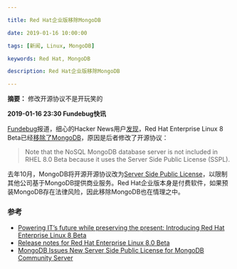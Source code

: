 ```yaml
---

title: Red Hat企业版移除MongoDB

date: 2019-01-16 10:00:00

tags: [新闻, Linux, MongoDB]

keywords: Red Hat, MongoDB

description: Red Hat企业版移除MongoDB

---
```


**摘要：** 修改开源协议不是开玩笑的

<!-- more -->

**2019-01-16 23:30 Fundebug快讯**

[Fundebug](https://www.fundebug.com/)报道，细心的Hacker News用户[发现](https://news.ycombinator.com/item?id=18919543)，Red Hat Enterprise Linux 8 Beta已经[移除了MongoDB](https://access.redhat.com/documentation/en-us/red_hat_enterprise_linux/8-beta/html/8.0_beta_release_notes/new-features#web_servers_databases_dynamic_languages_2)，原因是后者修改了开源协议：

> Note that the NoSQL MongoDB database server is not included in RHEL 8.0 Beta because it uses the Server Side Public License (SSPL).

去年10月，MongoDB将开源开源协议改为[Server Side Public License](https://www.mongodb.com/press/mongodb-issues-new-server-side-public-license-for-mongodb-community-server)，以限制其他公司基于MongoDB提供商业服务。Red Hat企业版本身是付费软件，如果预装MongoDB存在法律风险，因此移除MongoDB也在情理之中。

### 参考

- [Powering IT’s future while preserving the present: Introducing Red Hat Enterprise Linux 8 Beta](https://www.redhat.com/en/blog/powering-its-future-while-preserving-present-introducing-red-hat-enterprise-linux-8-beta)
- [Release notes for Red Hat Enterprise Linux 8.0 Beta](https://access.redhat.com/documentation/en-us/red_hat_enterprise_linux/8-beta/html/8.0_beta_release_notes/)
- [MongoDB Issues New Server Side Public License for MongoDB Community Server](https://www.mongodb.com/press/mongodb-issues-new-server-side-public-license-for-mongodb-community-server)








